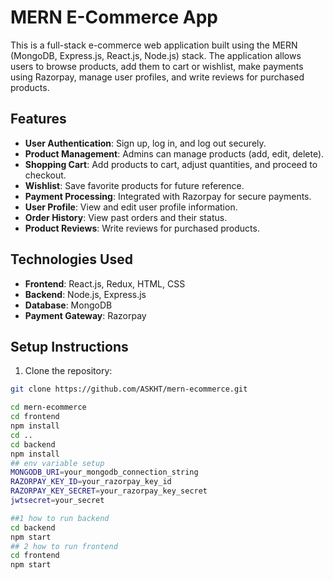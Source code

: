 # MERN E-Commerce App

This is a full-stack e-commerce web application built using the MERN (MongoDB, Express.js, React.js, Node.js) stack. The application allows users to browse products, add them to cart or wishlist, make payments using Razorpay, manage user profiles, and write reviews for purchased products.

## Features

- **User Authentication**: Sign up, log in, and log out securely.
- **Product Management**: Admins can manage products (add, edit, delete).
- **Shopping Cart**: Add products to cart, adjust quantities, and proceed to checkout.
- **Wishlist**: Save favorite products for future reference.
- **Payment Processing**: Integrated with Razorpay for secure payments.
- **User Profile**: View and edit user profile information.
- **Order History**: View past orders and their status.
- **Product Reviews**: Write reviews for purchased products.

## Technologies Used

- **Frontend**: React.js, Redux, HTML, CSS
- **Backend**: Node.js, Express.js
- **Database**: MongoDB
- **Payment Gateway**: Razorpay

## Setup Instructions

1. Clone the repository:

```bash
git clone https://github.com/ASKHT/mern-ecommerce.git

cd mern-ecommerce
cd frontend
npm install
cd ..
cd backend
npm install
## env variable setup
MONGODB_URI=your_mongodb_connection_string
RAZORPAY_KEY_ID=your_razorpay_key_id
RAZORPAY_KEY_SECRET=your_razorpay_key_secret
jwtsecret=your_secret

##1 how to run backend
cd backend
npm start
## 2 how to run frontend
cd frontend
npm start
